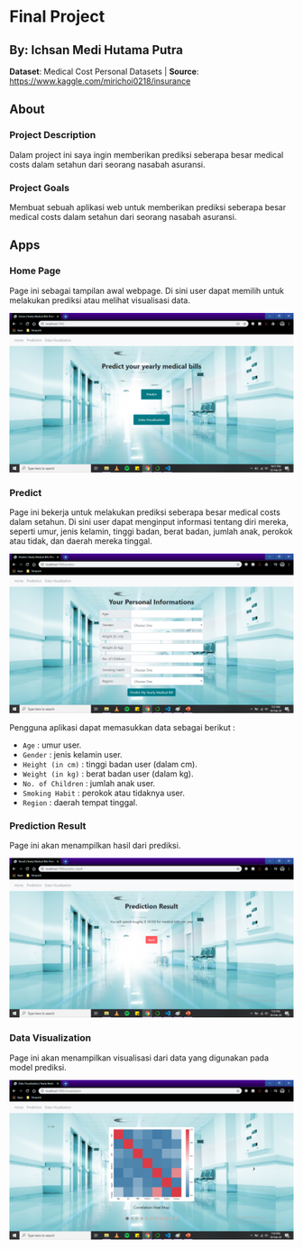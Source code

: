 # Final Project
## By: Ichsan Medi Hutama Putra
__Dataset__: Medical Cost Personal Datasets | __Source__: https://www.kaggle.com/mirichoi0218/insurance

## About

### Project Description
Dalam project ini saya ingin memberikan prediksi seberapa besar medical costs dalam setahun dari seorang nasabah asuransi.

### Project Goals
Membuat sebuah aplikasi web untuk memberikan prediksi seberapa besar medical costs dalam setahun dari seorang nasabah asuransi.

## Apps

### Home Page
Page ini sebagai tampilan awal webpage. Di sini user dapat memilih untuk melakukan prediksi atau melihat visualisasi data.

![Home page](https://github.com/serendia95/JCDS07_Final_Project/blob/master/png/home.png "Home Page")

### Predict
Page ini bekerja untuk melakukan prediksi seberapa besar medical costs dalam setahun. Di sini user dapat menginput informasi tentang diri mereka, seperti umur, jenis kelamin, tinggi badan, berat badan, jumlah anak, perokok atau tidak, dan daerah mereka tinggal.

![Predict](https://github.com/serendia95/JCDS07_Final_Project/blob/master/png/predict.png "Predict")

Pengguna aplikasi dapat memasukkan data sebagai berikut :
- `Age` : umur user.
- `Gender` : jenis kelamin user.
- `Height (in cm)` : tinggi badan user (dalam cm).
- `Weight (in kg)` : berat badan user (dalam kg).
- `No. of Children` : jumlah anak user.
- `Smoking Habit` : perokok atau tidaknya user.
- `Region` : daerah tempat tinggal.

### Prediction Result
Page ini akan menampilkan hasil dari prediksi.

![Prediction Result](https://github.com/serendia95/JCDS07_Final_Project/blob/master/png/predict_result.png "Prediction Result")

### Data Visualization
Page ini akan menampilkan visualisasi dari data yang digunakan pada model prediksi.

![Data Visualization](https://github.com/serendia95/JCDS07_Final_Project/blob/master/png/visualization.png "Data Visualization")
